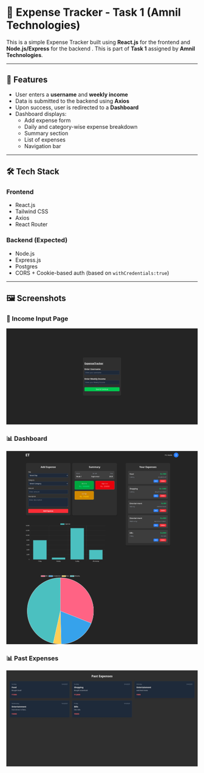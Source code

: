 # 🧾 Expense Tracker - Task 1 (Amnil Technologies)

This is a simple Expense Tracker  built using **React.js** for the frontend and **Node.js/Express** for the backend . This is part of **Task 1** assigned by **Amnil Technologies**.

---

## 📌 Features

- User enters a **username** and **weekly income**
- Data is submitted to the backend using **Axios**
- Upon success, user is redirected to a **Dashboard**
- Dashboard displays:
  - Add expense form
  - Daily and category-wise expense breakdown
  - Summary section
  - List of expenses
  - Navigation bar

---

## 🛠️ Tech Stack

### Frontend
- React.js
- Tailwind CSS
- Axios
- React Router

### Backend (Expected)
- Node.js
- Express.js
- Postgres
- CORS + Cookie-based auth (based on `withCredentials:true`)

---

## 🖼️ Screenshots

### 🧾 Income Input Page

![Income Page](./Screenshots/Income.png)

### 📊 Dashboard

![Dashboard](./Screenshots/Dashboard.png)


### 📊 Past Expenses

![History](./Screenshots/History.jpeg)
